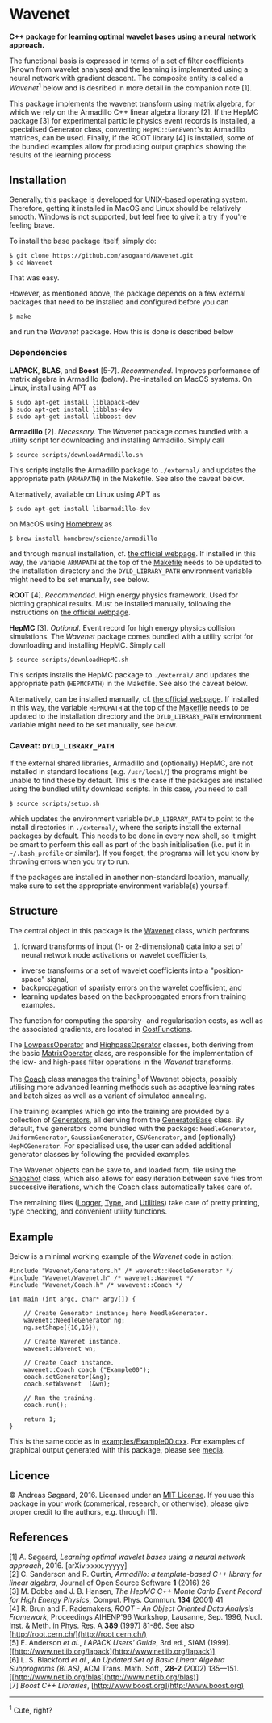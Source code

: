 # Wavenet

__C++ package for learning optimal wavelet bases using a neural network approach.__

The functional basis is expressed in terms of a set of filter coefficients (known from wavelet analyses) and the learning is implemented using a neural network with gradient descent. The composite entity is called a _Wavenet_<sup>1</sup> below and is desribed in more detail in the companion note [1].

This package implements the wavenet transform using matrix algebra, for which we rely on the Armadillo C++ linear algebra  library [2]. If the HepMC package [3] for experimental particile physics event records is installed, a specialised Generator class, converting `HepMC::GenEvent`'s to Armadillo matrices, can be used. Finally, if the ROOT library [4] is installed, some of the bundled examples allow for producing output graphics showing the results of the learning process



## Installation

Generally, this package is developed for UNIX-based operating system. Therefore, getting it installed in  MacOS and Linux should be relatively smooth. Windows is not supported, but feel free to give it a try if you're feeling brave.

To install the base package itself, simply do:
```
$ git clone https://github.com/asogaard/Wavenet.git
$ cd Wavenet
```
That was easy. 

However, as mentioned above, the package depends on a few external packages that need to be installed and configured before you can
```
$ make
```
and run the _Wavenet_ package. How this is done is described below



### Dependencies

__LAPACK__, __BLAS__, and __Boost__ [5-7]. _Recommended._ Improves performance of matrix algebra in Armadillo (below). Pre-installed on MacOS systems. On Linux, install using APT as
```
$ sudo apt-get install liblapack-dev
$ sudo apt-get install libblas-dev
$ sudo apt-get install libboost-dev
```


__Armadillo__ [2]. _Necessary._ The _Wavenet_ package comes bundled with a utility script for downloading and installing Armadillo. Simply call
```
$ source scripts/downloadArmadillo.sh
```
This scripts installs the Armadillo package to `./external/` and updates the appropriate path (`ARMAPATH`) in the Makefile. See also the caveat below.

Alternatively, available on Linux using APT as 
```
$ sudo apt-get install libarmadillo-dev
```
on MacOS using [Homebrew](http://brew.sh/) as
```
$ brew install homebrew/science/armadillo
```
and through manual installation, cf. [the official webpage](http://arma.sourceforge.net/download.html). If installed in this way, the variable `ARMAPATH` at the top of the [Makefile](Makefile) needs to be updated to the installation directory and the `DYLD_LIBRARY_PATH` environment variable might need to be set manually, see below.


__ROOT__ [4]. _Recommended._ High energy physics framework. Used for plotting graphical results. Must be installed manually, following the instructions on [the official webpage](https://root.cern.ch/).


__HepMC__ [3]. _Optional._ Event record for high energy physics collision simulations. The _Wavenet_ package comes bundled with a utility script for downloading and installing HepMC. Simply call
```
$ source scripts/downloadHepMC.sh
```
This scripts installs the HepMC package to `./external/` and updates the appropriate path (`HEPMCPATH`) in the Makefile. See also the caveat below.

Alternatively, can be installed manually, cf. [the official webpage](http://hepmc.web.cern.ch/hepmc/). If installed in this way, the variable `HEPMCPATH` at the top of the [Makefile](Makefile) needs to be updated to the installation directory and the `DYLD_LIBRARY_PATH` environment variable might need to be set manually, see below.


### Caveat: `DYLD_LIBRARY_PATH`

If the external shared libraries, Armadillo and (optionally) HepMC, are not installed in standard locations (e.g. `/usr/local/`) the programs might be unable to find these by default. This is the case if the packages are installed using the bundled utility download scripts. In this case, you need to call
```
$ source scripts/setup.sh
```
which updates the environment variable `DYLD_LIBRARY_PATH` to point to the install directories in `./external/`, where the scripts install the external packages by default. This needs to be done in every new shell, so it might be smart to perform this call as part of the bash initialisation (i.e. put it in `~/.bash_profile` or similar). If you forget, the programs will let you know by throwing errors when you try to run.

If the packages are installed in another non-standard location, manually, make sure to set the appropriate environment variable(s) yourself.




## Structure

The central object in this package is the [Wavenet](include/Wavenet/Wavenet.h) class, which performs

1. forward transforms of input (1- or 2-dimensional) data into a set of neural network node activations or wavelet coefficients,
* inverse transforms or a set of wavelet coefficients into a "position-space" signal,
* backpropagation of sparisty errors on the wavelet coefficient, and
* learning updates based on the backpropagated errors from training examples.

The function for computing the sparsity- and regularisation costs, as well as the associated gradients, are located in [CostFunctions](include/Wavenet/CostFunctions.h).

The [LowpassOperator](include/Wavenet/LowpassOperator.h) and [HighpassOperator](include/Wavenet/HighpassOperator.h) classes, both deriving from the basic [MatrixOperator](include/Wavenet/MatrixOperator.h) class, are responsible for the implementation of the low- and high-pass filter operations in the _Wavenet_ transforms.

The [Coach](include/Wavenet/Coach.h) class manages the training<sup>1</sup> of Wavenet objects, possibly utilising more advanced learning methods such as adaptive learning rates and batch sizes as well as a variant of simulated annealing.

The training examples which go into the training are provided by a collection of [Generators](include/Wavenet/Generators.h), all deriving from the [GeneratorBase](include/Wavenet/GeneratorBase.h) class. By default, five generators come bundled with the package: `NeedleGenerator`, `UniformGenerator`, `GaussianGenerator`, `CSVGenerator`, and (optionally) `HepMCGenerator`. For specialised use, the user can added additional generator classes by following the provided examples.

The Wavenet objects can be save to, and loaded from, file using the [Snapshot](include/Wavenet/Snapshot.h) class, which also allows for easy iteration between save files from successive iterations, which the Coach class automatically takes care of.

The remaining files ([Logger](include/Wavenet/Logger.h), [Type](include/Wavenet/Type.h), and [Utilities](include/Wavenet/Utilities.h)) take care of pretty printing, type checking, and convenient utility functions.



## Example

Below is a minimal working example of the _Wavenet_ code in action:
```
#include "Wavenet/Generators.h" /* wavenet::NeedleGenerator */
#include "Wavenet/Wavenet.h" /* wavenet::Wavenet */
#include "Wavenet/Coach.h" /* wavevent::Coach */

int main (int argc, char* argv[]) {

    // Create Generator instance; here NeedleGenerator.
    wavenet::NeedleGenerator ng;
    ng.setShape({16,16});
    
    // Create Wavenet instance.
    wavenet::Wavenet wn;

    // Create Coach instance.
    wavenet::Coach coach ("Example00");
    coach.setGenerator(&ng);
    coach.setWavenet  (&wn);
    
    // Run the training.
    coach.run();

    return 1;
}
```
This is the same code as in [examples/Example00.cxx](examples/Example00.cxx). For examples of graphical output generated with this package, please see [media](media).



## Licence

© Andreas Søgaard, 2016. Licensed under an [MIT License](LICENSE). If you use this package in your work (commerical, research, or otherwise), please give proper credit to the authors, e.g. through [1].



## References

[1] A. Søgaard, _Learning optimal wavelet bases using a neural network approach_, 2016. [arXiv:xxxx.yyyyy]  
[2] C. Sanderson and R. Curtin, _Armadillo: a template-based C++ library for linear algebra_, Journal of Open Source Software __1__ (2016) 26  
[3] M. Dobbs and J. B. Hansen, _The HepMC C++ Monte Carlo Event Record for High Energy Physics_, Comput. Phys. Commun. __134__ (2001) 41  
[4] R. Brun and F. Rademakers, _ROOT - An Object Oriented Data Analysis Framework_,
Proceedings AIHENP'96 Workshop, Lausanne, Sep. 1996, Nucl. Inst. & Meth. in Phys. Res. A __389__ (1997) 81-86. See also [http://root.cern.ch/](http://root.cern.ch/)  
[5] E. Anderson _et al._, _LAPACK Users' Guide_, 3rd ed., SIAM (1999). [[http://www.netlib.org/lapack](http://www.netlib.org/lapack)]  
[6] L. S. Blackford _et al._, _An Updated Set of Basic Linear Algebra Subprograms (BLAS)_, ACM Trans. Math. Soft., __28-2__ (2002) 135—151. [[http://www.netlib.org/blas](http://www.netlib.org/blas)]  
[7] _Boost C++ Libraries_, [http://www.boost.org](http://www.boost.org)


---

<sup>1</sup> Cute, right?
